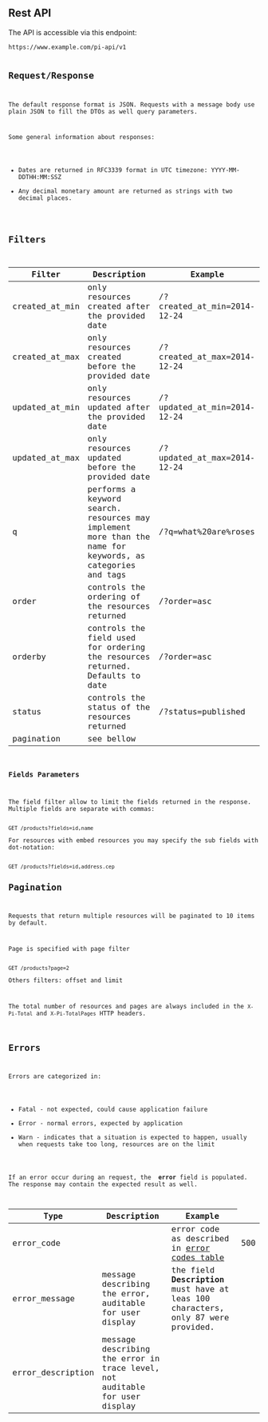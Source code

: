 ###

<h2>Rest API</h2>

<p>The API is accessible via this endpoint:</p>
<code>https://www.example.com/pi-api/v1

<h2>Request/Response</h2>
<p>The default response format is JSON. Requests with a message body use plain JSON to fill the DTOs as well query parameters.</p>
<p>Some general information about responses:</p>
<ul>
<li>Dates are returned in RFC3339 format in UTC timezone: YYYY-MM-DDTHH:MM:SSZ</li>
<li>Any decimal monetary amount are returned as strings with two decimal places.</li>
</ul>
<h2>Filters</h2>
<table>
	<thead>
		<tr>
			<th>Filter</th>
			<th>Description</th>
			<th>Example</th>
		</tr>
	</thead>
	<tbody>
		<tr>
			<td>created_at_min</td>
			<td>only resources created after the provided date</td>
			<td>/?created_at_min=2014-12-24</td>
		</tr>
		<tr>
			<td>created_at_max</td>
			<td>only resources created before the provided date</td>
			<td>/?created_at_max=2014-12-24</td>
		</tr>
		<tr>
			<td>updated_at_min</td>
			<td>only resources updated after the provided date</td>
			<td>/?updated_at_min=2014-12-24</td>
		</tr>
		<tr>
			<td>updated_at_max</td>
			<td>only resources updated before the provided date</td>
			<td>/?updated_at_max=2014-12-24</td>
		</tr>
		<tr>
			<td>q</td>
			<td>performs a keyword search. resources may implement more than the name for keywords, as categories and tags</td>
			<td>/?q=what%20are%roses</td>
		</tr>
		<tr>
			<td>order</td>
			<td>controls the ordering of the resources returned</td>
			<td>/?order=asc</td>
		</tr>
		<tr>
			<td>orderby</td>
			<td>controls the field used for ordering the resources returned. Defaults to date</td>
			<td>/?order=asc</td>
		</tr>
		<tr>
			<td>status</td>
			<td>controls the status of the resources returned</td>
			<td>/?status=published</td>
		</tr>
		<tr>
			<td>pagination</td>
			<td>see bellow</td>
			<td></td>
		</tr>
	</tbody>
</table>
<h3>Fields Parameters</h3>
<p>The field filter allow to limit the fields returned in the response. Multiple fields are separate with commas:</p>
<code>GET /products?fields=id,name</code>
<p>For resources with embed resources you may specify the sub fields with dot-notation:</p>
<code>GET /products?fields=id,address.cep</code>
<h2>Pagination</h2>
<p>Requests that return multiple resources will be paginated to 10 items by default.</p>
<p>Page is specified with page filter</p>
<code>GET /products?page=2</code>
<p>Others filters: offset and limit</p>
<p>The total number of resources and pages are always included in the <code>X-Pi-Total</code> and <code>X-Pi-TotalPages</code> HTTP headers.</p>
<h2>Errors</h2>
<p>Errors are categorized in:</p>
<ul>
<li>Fatal - not expected, could cause application failure</li>
<li>Error - normal errors, expected by application</li>
<li>Warn - indicates that a situation is expected to happen, usually when requests take too long, resources are on the limit</li>
</ul>
<p>If an error occur during an request, the  <b>error</b> field is populated. The response may contain the expected result as well.</p>
<table>
	<thead>
		<tr>
			<th>Type</th>
			<th>Description</th>
			<th>Example</th>
		</tr>
	</thead>
	<tbody>
		<tr>
			<td>error_code<td>
			<td>error code as described in <a href="">error codes table</a></td>
			<td>500</td>
		</tr>
		<tr>
			<td>error_message</td>
			<td>message describing the error, auditable for user display</td>
			<td>the field <b>Description</b> must have at leas 100 characters, only 87 were provided.</td>
		</tr>
		<tr>
			<td>error_description</td>
			<td>message describing the error in trace level, not auditable for user display</td>
			<td></td>
		</tr>
	</tbody>
</table>